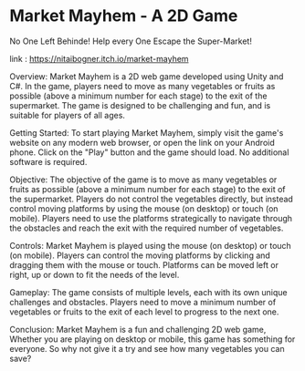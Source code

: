 # Market Mayhem - A 2D Game

No One Left Behinde! Help every One Escape the Super-Market!

link : https://nitaibogner.itch.io/market-mayhem

Overview:
Market Mayhem is a 2D web game developed using Unity and C#. In the game, players need to move as many vegetables or fruits as possible (above a minimum number for each stage) to the exit of the supermarket. The game is designed to be challenging and fun, and is suitable for players of all ages.

Getting Started:
To start playing Market Mayhem, simply visit the game's website on any modern web browser, or open the link on your Android phone. Click on the "Play" button and the game should load. No additional software is required.

Objective:
The objective of the game is to move as many vegetables or fruits as possible (above a minimum number for each stage) to the exit of the supermarket. Players do not control the vegetables directly, but instead control moving platforms by using the mouse (on desktop) or touch (on mobile). Players need to use the platforms strategically to navigate through the obstacles and reach the exit with the required number of vegetables.

Controls:
Market Mayhem is played using the mouse (on desktop) or touch (on mobile). Players can control the moving platforms by clicking and dragging them with the mouse or touch. Platforms can be moved left or right, up or down to fit the needs of the level.

Gameplay:
The game consists of multiple levels, each with its own unique challenges and obstacles. Players need to move a minimum number of vegetables or fruits to the exit of each level to progress to the next one. 

Conclusion:
Market Mayhem is a fun and challenging 2D web game, Whether you are playing on desktop or mobile, this game has something for everyone. So why not give it a try and see how many vegetables you can save?
